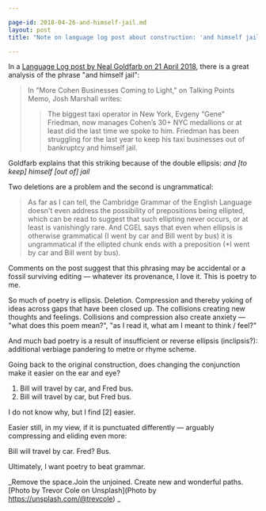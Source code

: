 ```yaml
---

page-id: 2018-04-26-and-himself-jail.md
layout: post
title: "Note on language log post about construction: 'and himself jail'"

---
```


In a [Language Log post by Neal Goldfarb on 21 April 2018](http://languagelog.ldc.upenn.edu/nll/?p=37791), there is a great analysis of the phrase "and himself jail": 

> In "More Cohen Businesses Coming to Light," on Talking Points Memo, Josh Marshall writes:
>> The biggest taxi operator in New York, Evgeny “Gene” Friedman, now manages Cohen’s 30+ NYC medallions or at least did the last time we spoke to him. Friedman has been struggling for the last year to keep his taxi businesses out of bankruptcy and himself jail.

Goldfarb explains that this striking because of the double ellipsis: _and [to keep] himself [out of] jail_

Two deletions are a problem and the second is ungrammatical:

> As far as I can tell, the Cambridge Grammar of the English Language doesn't even address the possibility of prepositions being ellipted, which can be read to suggest that such ellipting never occurs, or at least is vanishingly rare. And CGEL says that even when ellipsis is otherwise grammatical (I went by car and Bill went by bus) it is ungrammatical if the ellipted chunk ends with a preposition (*I went by car and Bill went by bus).

Comments on the post suggest that this phrasing may be accidental or a fossil surviving editing — whatever its provenance, I love it. This is poetry to me. 

So much of poetry is ellipsis. Deletion. Compression and thereby yoking of ideas across gaps that have been closed up. The collisions creating new thoughts and feelings. Collisions and compression also create anxiety — "what does this poem mean?", "as I read it, what am I meant to think / feel?" 

And much bad poetry is a result of insufficient or reverse ellipsis (inclipsis?): additional verbiage pandering to metre or rhyme scheme. 

Going back to the original construction, does changing the conjunction make it easier on the ear and eye? 

1. Bill will travel by car, and Fred bus. 
2. Bill will travel by car, but Fred bus. 

I do not know why, but I find [2] easier. 

Easier still, in my view, if it is punctuated differently — arguably compressing and eliding even more: 

Bill will travel by car. Fred? Bus. 

Ultimately, I want poetry to beat grammar. 

_Remove the space.Join the unjoined. Create new and wonderful paths. [Photo by Trevor Cole on Unsplash](Photo by https://unsplash.com/@trevcole)  _ 


